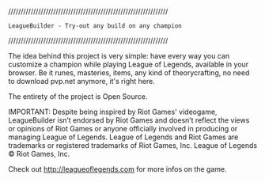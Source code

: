 ////////////////////////////////////////////////////////////////

	LeagueBuilder - Try-out any build on any champion

////////////////////////////////////////////////////////////////

The idea behind this project is very simple:
have every way you can customize a champion while playing League
of Legends, available in your browser.
Be it runes, masteries, items, any kind of theorycrafting, no
need to download pvp.net anymore, it's right here.

The entirety of the project is Open Source.

IMPORTANT:
Despite being inspired by Riot Games' videogame, LeagueBuilder 
isn’t endorsed by Riot Games and doesn’t reflect the views or 
opinions of Riot Games or anyone officially involved in producing 
or managing League of Legends. League of Legends and Riot Games 
are trademarks or registered trademarks of Riot Games, Inc.
League of Legends © Riot Games, Inc.

Check out http://leagueoflegends.com for more infos on the game.
